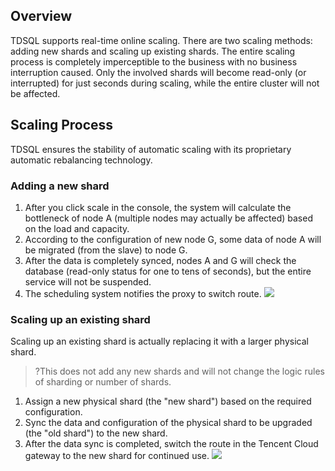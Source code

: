 ## Overview
TDSQL supports real-time online scaling. There are two scaling methods: adding new shards and scaling up existing shards. The entire scaling process is completely imperceptible to the business with no business interruption caused. Only the involved shards will become read-only (or interrupted) for just seconds during scaling, while the entire cluster will not be affected.

## Scaling Process
TDSQL ensures the stability of automatic scaling with its proprietary automatic rebalancing technology.

### Adding a new shard
1. After you click scale in the console, the system will calculate the bottleneck of node A (multiple nodes may actually be affected) based on the load and capacity.
2. According to the configuration of new node G, some data of node A will be migrated (from the slave) to node G.
3. After the data is completely synced, nodes A and G will check the database (read-only status for one to tens of seconds), but the entire service will not be suspended.
4. The scheduling system notifies the proxy to switch route.
![](https://main.qcloudimg.com/raw/50299d47e5a0ee8760e9bde16701148a.png)

### Scaling up an existing shard
Scaling up an existing shard is actually replacing it with a larger physical shard.
>?This does not add any new shards and will not change the logic rules of sharding or number of shards.

1. Assign a new physical shard (the "new shard") based on the required configuration.
2. Sync the data and configuration of the physical shard to be upgraded (the "old shard") to the new shard.
3. After the data sync is completed, switch the route in the Tencent Cloud gateway to the new shard for continued use.
![](https://main.qcloudimg.com/raw/7f29be1908e9452fbaf5264293cbe59c.png)

